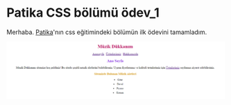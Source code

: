 # Patika CSS bölümü ödev_1

Merhaba. [Patika](www.patika.dev)'nın css eğitimindeki bölümün ilk ödevini tamamladım.

<img src="img/Ana-Sayfa.jpg" alt="Ana Sayfa">